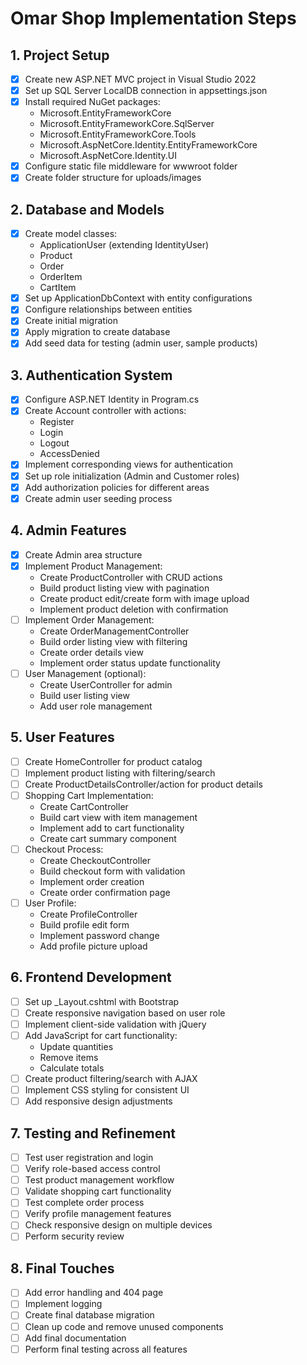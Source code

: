 # Omar Shop Implementation Steps

## 1. Project Setup
- [x] Create new ASP.NET MVC project in Visual Studio 2022
- [x] Set up SQL Server LocalDB connection in appsettings.json
- [x] Install required NuGet packages:
  - Microsoft.EntityFrameworkCore
  - Microsoft.EntityFrameworkCore.SqlServer
  - Microsoft.EntityFrameworkCore.Tools
  - Microsoft.AspNetCore.Identity.EntityFrameworkCore
  - Microsoft.AspNetCore.Identity.UI
- [x] Configure static file middleware for wwwroot folder
- [x] Create folder structure for uploads/images

## 2. Database and Models
- [x] Create model classes:
  - ApplicationUser (extending IdentityUser)
  - Product
  - Order
  - OrderItem
  - CartItem
- [x] Set up ApplicationDbContext with entity configurations
- [x] Configure relationships between entities
- [x] Create initial migration
- [x] Apply migration to create database
- [x] Add seed data for testing (admin user, sample products)

## 3. Authentication System
- [x] Configure ASP.NET Identity in Program.cs
- [x] Create Account controller with actions:
  - Register
  - Login
  - Logout
  - AccessDenied
- [x] Implement corresponding views for authentication
- [x] Set up role initialization (Admin and Customer roles)
- [x] Add authorization policies for different areas
- [x] Create admin user seeding process

## 4. Admin Features
- [x] Create Admin area structure
- [x] Implement Product Management:
  - Create ProductController with CRUD actions
  - Build product listing view with pagination
  - Create product edit/create form with image upload
  - Implement product deletion with confirmation
- [ ] Implement Order Management:
  - Create OrderManagementController
  - Build order listing view with filtering
  - Create order details view
  - Implement order status update functionality
- [ ] User Management (optional):
  - Create UserController for admin
  - Build user listing view
  - Add user role management

## 5. User Features
- [ ] Create HomeController for product catalog
- [ ] Implement product listing with filtering/search
- [ ] Create ProductDetailsController/action for product details
- [ ] Shopping Cart Implementation:
  - Create CartController
  - Build cart view with item management
  - Implement add to cart functionality
  - Create cart summary component
- [ ] Checkout Process:
  - Create CheckoutController
  - Build checkout form with validation
  - Implement order creation
  - Create order confirmation page
- [ ] User Profile:
  - Create ProfileController
  - Build profile edit form
  - Implement password change
  - Add profile picture upload

## 6. Frontend Development
- [ ] Set up _Layout.cshtml with Bootstrap
- [ ] Create responsive navigation based on user role
- [ ] Implement client-side validation with jQuery
- [ ] Add JavaScript for cart functionality:
  - Update quantities
  - Remove items
  - Calculate totals
- [ ] Create product filtering/search with AJAX
- [ ] Implement CSS styling for consistent UI
- [ ] Add responsive design adjustments

## 7. Testing and Refinement
- [ ] Test user registration and login
- [ ] Verify role-based access control
- [ ] Test product management workflow
- [ ] Validate shopping cart functionality
- [ ] Test complete order process
- [ ] Verify profile management features
- [ ] Check responsive design on multiple devices
- [ ] Perform security review

## 8. Final Touches
- [ ] Add error handling and 404 page
- [ ] Implement logging
- [ ] Create final database migration
- [ ] Clean up code and remove unused components
- [ ] Add final documentation
- [ ] Perform final testing across all features 